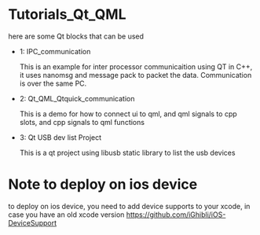 # Tutorials_Qt_QML
here are some Qt blocks that can be used

- 1: IPC_communication

  This is an example for inter processor communicaition using QT in C++, it uses nanomsg and message pack to packet the data. Communication is over the same PC.
   
- 2: Qt_QML_Qtquick_communication

  This is a demo for how to connect ui to qml, and qml signals to cpp slots, and cpp signals to qml functions

- 3: Qt USB dev list Project

  This is a qt project using libusb static library to list the usb devices
  
  
# Note to deploy on ios device

to deploy on ios device, you need to add device supports to your xcode, in case you have an old xcode version
https://github.com/iGhibli/iOS-DeviceSupport
